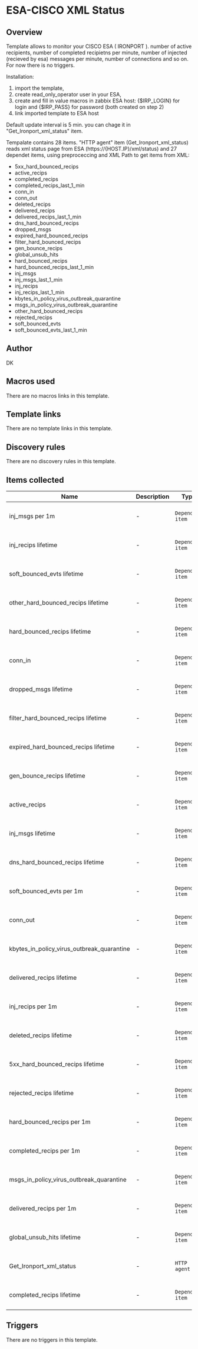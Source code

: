 # ESA-CISCO XML Status

## Overview

Template allows to monitor your CISCO ESA ( IRONPORT ). number of active recipients, number of completed recipietns per minute, number of injected (recieved by esa) messages per minute, number of connections and so on. For now there is no triggers.


Installation:


1. import the template,
2. create read\_only\_operator user in your ESA,
3. create and fill in value macros in zabbix ESA host: {$IRP\_LOGIN} for login and {$IRP\_PASS} for password (both created on step 2)
4. link imported template to ESA host


Default update interval is 5 min. you can chage it in "Get\_Ironport\_xml\_status" item.


Tempalate contains 28 items. "HTTP agent" item (Get\_Ironport\_xml\_status) reads xml status page from ESA (https://{HOST.IP}/xml/status) and 27 dependet items, using preproceccing and XML Path to get items from XML:


* 5xx\_hard\_bounced\_recips
* active\_recips
* completed\_recips
* completed\_recips\_last\_1\_min
* conn\_in
* conn\_out
* deleted\_recips
* delivered\_recips
* delivered\_recips\_last\_1\_min
* dns\_hard\_bounced\_recips
* dropped\_msgs
* expired\_hard\_bounced\_recips
* filter\_hard\_bounced\_recips
* gen\_bounce\_recips
* global\_unsub\_hits
* hard\_bounced\_recips
* hard\_bounced\_recips\_last\_1\_min
* inj\_msgs
* inj\_msgs\_last\_1\_min
* inj\_recips
* inj\_recips\_last\_1\_min
* kbytes\_in\_policy\_virus\_outbreak\_quarantine
* msgs\_in\_policy\_virus\_outbreak\_quarantine
* other\_hard\_bounced\_recips
* rejected\_recips
* soft\_bounced\_evts
* soft\_bounced\_evts\_last\_1\_min


## Author

DK

## Macros used

There are no macros links in this template.

## Template links

There are no template links in this template.

## Discovery rules

There are no discovery rules in this template.

## Items collected

|Name|Description|Type|Key and additional info|
|----|-----------|----|----|
|inj_msgs per 1m|<p>-</p>|`Dependent item`|inj_msgs_last_1_min<p>Update: 0</p>|
|inj_recips  lifetime|<p>-</p>|`Dependent item`|inj_recips<p>Update: 0</p>|
|soft_bounced_evts  lifetime|<p>-</p>|`Dependent item`|soft_bounced_evts<p>Update: 0</p>|
|other_hard_bounced_recips  lifetime|<p>-</p>|`Dependent item`|other_hard_bounced_recips<p>Update: 0</p>|
|hard_bounced_recips  lifetime|<p>-</p>|`Dependent item`|hard_bounced_recips<p>Update: 0</p>|
|conn_in|<p>-</p>|`Dependent item`|conn_in<p>Update: 0</p>|
|dropped_msgs  lifetime|<p>-</p>|`Dependent item`|dropped_msgs<p>Update: 0</p>|
|filter_hard_bounced_recips  lifetime|<p>-</p>|`Dependent item`|filter_hard_bounced_recips<p>Update: 0</p>|
|expired_hard_bounced_recips  lifetime|<p>-</p>|`Dependent item`|expired_hard_bounced_recips<p>Update: 0</p>|
|gen_bounce_recips  lifetime|<p>-</p>|`Dependent item`|gen_bounce_recips<p>Update: 0</p>|
|active_recips|<p>-</p>|`Dependent item`|active_recips<p>Update: 0</p>|
|inj_msgs  lifetime|<p>-</p>|`Dependent item`|inj_msgs<p>Update: 0</p>|
|dns_hard_bounced_recips  lifetime|<p>-</p>|`Dependent item`|dns_hard_bounced_recips<p>Update: 0</p>|
|soft_bounced_evts per 1m|<p>-</p>|`Dependent item`|soft_bounced_evts_last_1_min<p>Update: 0</p>|
|conn_out|<p>-</p>|`Dependent item`|conn_out<p>Update: 0</p>|
|kbytes_in_policy_virus_outbreak_quarantine|<p>-</p>|`Dependent item`|kbytes_in_policy_virus_outbreak_quarantine<p>Update: 0</p>|
|delivered_recips  lifetime|<p>-</p>|`Dependent item`|delivered_recips<p>Update: 0</p>|
|inj_recips per 1m|<p>-</p>|`Dependent item`|inj_recips_last_1_min<p>Update: 0</p>|
|deleted_recips  lifetime|<p>-</p>|`Dependent item`|deleted_recips<p>Update: 0</p>|
|5xx_hard_bounced_recips lifetime|<p>-</p>|`Dependent item`|5xx_hard_bounced_recips<p>Update: 0</p>|
|rejected_recips  lifetime|<p>-</p>|`Dependent item`|rejected_recips<p>Update: 0</p>|
|hard_bounced_recips per 1m|<p>-</p>|`Dependent item`|hard_bounced_recips_last_1_min<p>Update: 0</p>|
|completed_recips per 1m|<p>-</p>|`Dependent item`|completed_recips_last_1_min<p>Update: 0</p>|
|msgs_in_policy_virus_outbreak_quarantine|<p>-</p>|`Dependent item`|msgs_in_policy_virus_outbreak_quarantine<p>Update: 0</p>|
|delivered_recips per 1m|<p>-</p>|`Dependent item`|delivered_recips_last_1_min<p>Update: 0</p>|
|global_unsub_hits  lifetime|<p>-</p>|`Dependent item`|global_unsub_hits<p>Update: 0</p>|
|Get_Ironport_xml_status|<p>-</p>|`HTTP agent`|Get_Ironport_xml_status<p>Update: 5m</p>|
|completed_recips lifetime|<p>-</p>|`Dependent item`|completed_recips<p>Update: 0</p>|
## Triggers

There are no triggers in this template.

